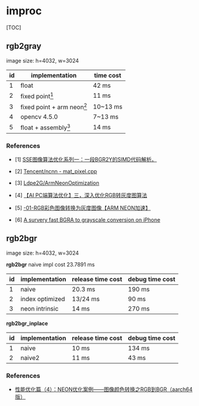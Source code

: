 # improc

[TOC]

## rgb2gray

image size: h=4032, w=3024

| id | implementation | time cost |
| ---| -------------- | ---------- |
| 1  | float       |  42 ms   |
| 2  | fixed point[<sup>1</sup>](#refer-anchor-1) | 11 ms |
| 3  | fixed point + arm neon[<sup>2</sup>](#refer-anchor-2) | 10~13 ms |
| 4  | opencv 4.5.0 | 7~13 ms |
| 5  | float + assembly[<sup>3</sup>](#refer-anchor-3) | 14 ms |

### References

<div id="refer-anchor-1"></div>

- [1] [SSE图像算法优化系列一：一段BGR2Y的SIMD代码解析。](https://www.cnblogs.com/Imageshop/p/6261719.html)

<div id="refer-anchor-2"></div>

- [2] [Tencent/ncnn - mat_pixel.cpp](https://github.com/Tencent/ncnn/blob/31bc57b1e293e726b318cf93fdcd6154f2188477/src/mat_pixel.cpp#L780-L790)

<div id="refer-anchor-3"></div>

- [3] [Ldpe2G/ArmNeonOptimization](https://github.com/Ldpe2G/ArmNeonOptimization/blob/6f20bfd79327b1b1a5267880651ff2b31b6c15d6/armAssembly/assemblyEx2Rgb2Gray.cpp#L81-L227)

- [4] [【AI PC端算法优化】三，深入优化RGB转灰度图算法](https://zhuanlan.zhihu.com/p/129033980)

- [5] [-01-RGB彩色图像转换为灰度图像【ARM NEON加速】](https://blog.csdn.net/vacajk/article/details/56484061)

- [6] [A survery fast BGRA to grayscale conversion on iPhone](https://computer-vision-talks.com/2011-02-08-a-very-fast-bgra-to-grayscale-conversion-on-iphone/)
## rgb2bgr

image size: h=4032, w=3024

**rgb2bgr** naive impl cost 23.7891 ms

| id | implementation | release time cost | debug time cost |
| --- | -------------- | --------- | -------------|
| 1   | naive          | 20.3 ms|    190 ms |
| 2   | index optimized| 13/24 ms |  90 ms |
| 3   | neon intrinsic | 14 ms  |    270 ms |


**rgb2bgr_inplace**

| id | implementation | release time cost | debug time cost |
| --- | -------------- | --------- | ---------- |
| 1   | naive          | 10 ms    |   134 ms |
| 2   | naive2         | 11 ms    |    43 ms |

### References

- [性能优化篇（4）：NEON优化案例——图像颜色转换之RGB到BGR（aarch64版）](https://blog.csdn.net/wohenfanjian/article/details/103407259)